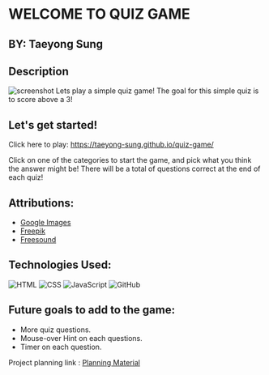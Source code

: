 # WELCOME TO QUIZ GAME

## BY: Taeyong Sung

## Description
![screenshot](https://github.com/user-attachments/assets/6001f7e0-cac7-403f-94a8-61cd1780eb34)
Lets play a simple quiz game! The goal for this simple quiz is to score above a 3!

## Let's get started!

Click here to play: https://taeyong-sung.github.io/quiz-game/

Click on one of the categories to start the game, and pick what you think the answer might be! There will be a total of questions correct at the end of each quiz!

## Attributions:
* [Google Images](https://www.google.com/imghp)
* [Freepik](https://www.freepik.com/)
* [Freesound](https://freesound.org/)

## Technologies Used: 

![HTML](https://img.shields.io/badge/HTML-239120?style=for-the-badge&logo=html5&logoColor=white) ![CSS](https://img.shields.io/badge/CSS-239120?&style=for-the-badge&logo=css3&logoColor=white) ![JavaScript](https://img.shields.io/badge/JavaScript-F7DF1E?style=for-the-badge&logo=javascript&logoColor=black) ![GitHub](https://img.shields.io/badge/GitHub-100000?style=for-the-badge&logo=github&logoColor=white)

## Future goals to add to the game:
* More quiz questions.
* Mouse-over Hint on each questions.
* Timer on each question.


Project planning link : [Planning Material](https://docs.google.com/document/d/1ruifHj5xjO8IezIZq7vjtgry1uHaIX9O6zKewnI3ZAo/edit)

